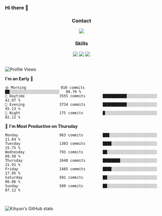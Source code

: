 ### Hi there 👋

<!--
**Key5771/Key5771** is a ✨ _special_ ✨ repository because its `README.md` (this file) appears on your GitHub profile.

Here are some ideas to get you started:

- 🔭 I’m currently working on ...
- 🌱 I’m currently learning ...
- 👯 I’m looking to collaborate on ...
- 🤔 I’m looking for help with ...
- 💬 Ask me about ...
- 📫 How to reach me: ...
- 😄 Pronouns: ...
- ⚡ Fun fact: ...
-->

<h3 align="center">Contact</h3>
<div align="center">
  <a href="mailto:ksj57715@gmail.com"><img src="https://img.shields.io/badge/Gmail-D14836?style=for-the-badge&logo=gmail&logoColor=white"/></a>
</div>

<h3 align="center">Skills</h3>
<div align="center">
  <img src="https://img.shields.io/badge/iOS-000000?style=for-the-badge&logo=ios&logoColor=white"/>
  <img src="https://img.shields.io/badge/Swift-FA7343?style=for-the-badge&logo=swift&logoColor=white"/>
  <img src="https://img.shields.io/badge/Xcode-007ACC?style=for-the-badge&logo=Xcode&logoColor=white"/>
</div>

<br>

<!--START_SECTION:waka-->
![Profile Views](http://img.shields.io/badge/Profile%20Views-0-blue)

**I'm an Early 🐤** 

```text
🌞 Morning                810 commits         ██░░░░░░░░░░░░░░░░░░░░░░░   09.79 % 
🌆 Daytime                3555 commits        ███████████░░░░░░░░░░░░░░   42.97 % 
🌃 Evening                3734 commits        ███████████░░░░░░░░░░░░░░   45.13 % 
🌙 Night                  175 commits         █░░░░░░░░░░░░░░░░░░░░░░░░   02.12 % 
```
📅 **I'm Most Productive on Thursday** 

```text
Monday                   963 commits         ███░░░░░░░░░░░░░░░░░░░░░░   11.64 % 
Tuesday                  1303 commits        ████░░░░░░░░░░░░░░░░░░░░░   15.75 % 
Wednesday                793 commits         ██░░░░░░░░░░░░░░░░░░░░░░░   09.58 % 
Thursday                 2640 commits        ████████░░░░░░░░░░░░░░░░░   31.91 % 
Friday                   1485 commits        ████░░░░░░░░░░░░░░░░░░░░░   17.95 % 
Saturday                 501 commits         ██░░░░░░░░░░░░░░░░░░░░░░░   06.06 % 
Sunday                   589 commits         ██░░░░░░░░░░░░░░░░░░░░░░░   07.12 % 
```



<!--END_SECTION:waka-->

<br>


![Kihyun's GitHub stats](https://github-readme-stats.vercel.app/api?username=key5771&show_icons=true&theme=radical)
